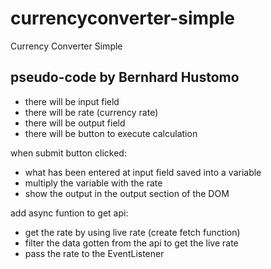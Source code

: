 # currencyconverter-simple
Currency Converter Simple

## pseudo-code by Bernhard Hustomo

- there will be input field
- there will be rate (currency rate)
- there will be output field
- there will be button to execute calculation

when submit button clicked:

- what has been entered at input field saved into a variable
- multiply the variable with the rate
- show the output in the output section of the DOM

add async funtion to get api:

- get the rate by using live rate (create fetch function)
- filter the data gotten from the api to get the live rate
- pass the rate to the EventListener
